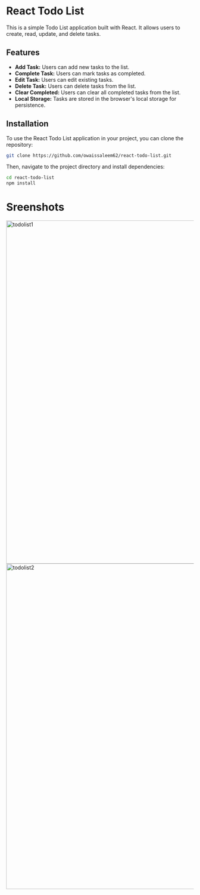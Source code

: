 # React Todo List

This is a simple Todo List application built with React. It allows users to create, read, update, and delete tasks.


## Features

- **Add Task:** Users can add new tasks to the list.
- **Complete Task:** Users can mark tasks as completed.
- **Edit Task:** Users can edit existing tasks.
- **Delete Task:** Users can delete tasks from the list.
- **Clear Completed:** Users can clear all completed tasks from the list.
- **Local Storage:** Tasks are stored in the browser's local storage for persistence.

## Installation

To use the React Todo List application in your project, you can clone the repository:

```bash
git clone https://github.com/owaissaleem62/react-todo-list.git
```
Then, navigate to the project directory and install dependencies:
```bash
cd react-todo-list
npm install
```
# Sreenshots

<img width="920" alt="todolist1" src="https://github.com/owaissaleem62/Todo_React/assets/128397958/ee7a8a9e-4ad9-4ab8-a624-d475524a05e2">
<img width="873" alt="todolist2" src="https://github.com/owaissaleem62/Todo_React/assets/128397958/943f63e9-031c-40d7-ac83-91f0228001fe">



